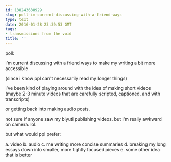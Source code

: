 ```yaml
---
id: 138243638929
slug: poll-im-current-discussing-with-a-friend-ways
type: text
date: 2016-01-28 23:39:53 GMT
tags:
- transmissions from the void
title: ''
---
```



poll:

i'm current discussing with a friend ways to make my writing a bit more accessible

(since i know ppl can't necessarily read my longer things)

i've been kind of playing around with the idea of making short videos (maybe 2-3 minute videos that are carefully scripted, captioned, and with transcripts)

or getting back into making audio posts. 

not sure if anyone saw my biyuti publishing videos. but i'm really awkward on camera. lol.

but what would ppl prefer:

a. video
b. audio
c. me writing more concise summaries
d. breaking my long essays down into smaller, more tightly focused pieces
e. some other idea that is better